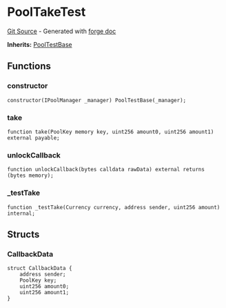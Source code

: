 # PoolTakeTest
[Git Source](https://github.com/uniswap/v4-core/blob/b619b6718e31aa5b4fa0286520c455ceb950276d/src/test/PoolTakeTest.sol) - Generated with [forge doc](https://book.getfoundry.sh/reference/forge/forge-doc)

**Inherits:**
[PoolTestBase](contracts/v4/reference/core/test/PoolTestBase.md)


## Functions
### constructor


```solidity
constructor(IPoolManager _manager) PoolTestBase(_manager);
```

### take


```solidity
function take(PoolKey memory key, uint256 amount0, uint256 amount1) external payable;
```

### unlockCallback


```solidity
function unlockCallback(bytes calldata rawData) external returns (bytes memory);
```

### _testTake


```solidity
function _testTake(Currency currency, address sender, uint256 amount) internal;
```

## Structs
### CallbackData

```solidity
struct CallbackData {
    address sender;
    PoolKey key;
    uint256 amount0;
    uint256 amount1;
}
```

